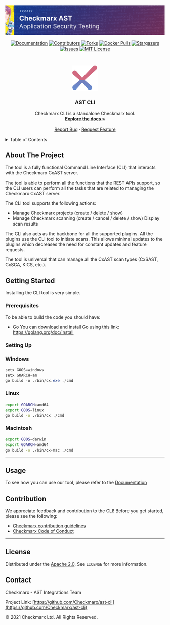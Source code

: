 <img src="https://raw.githubusercontent.com/Checkmarx/ci-cd-integrations/main/.images/banner.png">
<br />
<div  align="center" >

[![Documentation][documentation-shield]][documentation-url]
[![Contributors][contributors-shield]][contributors-url]
[![Forks][forks-shield]][forks-url]
[![Docker Pulls][docker-shield]][docker-url]
[![Stargazers][stars-shield]][stars-url]
[![Issues][issues-shield]][issues-url]
[![MIT License][license-shield]][license-url]

</div>


<!-- PROJECT LOGO -->
<br />
<p align="center">
  <a href="">
    <img src="https://raw.githubusercontent.com/Checkmarx/ci-cd-integrations/main/.images/logo.png" alt="Logo" width="80" height="80">
  </a>

<h3 align="center">AST CLI</h3>

<p align="center">
    Checkmarx CLI is a standalone Checkmarx tool.
<br />
    <a href="https://checkmarx.atlassian.net/wiki/spaces/AST/pages/2445443121/CLI+Tool"><strong>Explore the docs »</strong></a>
    <br />
    <br />
    <a href="https://github.com/Checkmarx/ast-cli/issues/new/choose">Report Bug</a>
    ·
    <a href="https://github.com/Checkmarx/ast-cli/issues/new/choose">Request Feature</a>
  </p>
</p>



<!-- TABLE OF CONTENTS -->
<details>
  <summary>Table of Contents</summary>
  <ol>
    <li>
      <a href="#about-the-project">About The Project</a>
    </li>
    <li>
      <a href="#getting-started">Getting Started</a>
      <ul>
        <li><a href="#prerequisites">Prerequisites</a></li>
        <li><a href="#setting-up">Setting Up</a></li>
      </ul>
    </li>
    <li><a href="#usage">Usage</a></li>
    <li><a href="#contributing">Contributing</a></li>
    <li><a href="#license">License</a></li>
    <li><a href="#contact">Contact</a></li>
  </ol>
</details>



<!-- ABOUT THE PROJECT -->
## About The Project

The tool is a fully functional Command Line Interface (CLI) that interacts with the Checkmarx CxAST server.

The tool is able to perform all the functions that the REST APIs support, so the CLI users can perform all the tasks that are related to managing the Checkmarx CxAST server.

The CLI tool supports the following actions:

- Manage Checkmarx projects (create / delete / show)
- Manage Checkmarx scanning (create / cancel / delete / show)
  Display scan results

The CLI also acts as the backbone for all the supported plugins. All the plugins use the CLI tool to initiate scans. This allows minimal updates to the plugins which decreases the need for constant updates and feature requests.

The tool is universal that can manage all the CxAST scan types (CxSAST, CxSCA, KICS, etc.).


<!-- GETTING STARTED -->
## Getting Started

Installing the CLI tool is very simple.

### Prerequisites

To be able to build the code you should have:
* Go
You can download and install Go using this link: https://golang.org/doc/install

### Setting Up
### Windows
``` powershell
setx GOOS=windows 
setx GOARCH=am
go build -o ./bin/cx.exe ./cmd
```

### Linux

``` bash
export GOARCH=amd64
export GOOS=linux
go build -o ./bin/cx ./cmd
```

### Macintosh

``` bash
export GOOS=darwin 
export GOARCH=amd64
go build -o ./bin/cx-mac ./cmd
```

** **


## Usage

To see how you can use our tool, please refer to the [Documentation](https://checkmarx.atlassian.net/wiki/spaces/AST/pages/2445443121/CLI+Tool)


## Contribution

We appreciate feedback and contribution to the CLI! Before you get started, please see the following:

- [Checkmarx contribution guidelines](docs/contributing.md)
- [Checkmarx Code of Conduct](docs/code_of_conduct.md)

** **

<!-- LICENSE -->
## License
Distributed under the [Apache 2.0](LICENSE). See `LICENSE` for more information.



<!-- CONTACT -->
## Contact

Checkmarx - AST Integrations Team

Project Link: [https://github.com/Checkmarx/ast-cli](https://github.com/Checkmarx/ast-cli)


© 2021 Checkmarx Ltd. All Rights Reserved.


[docker-shield]: https://img.shields.io/docker/pulls/checkmarx/ast-cli
[docker-url]:https://hub.docker.com/r/checkmarx/ast-cli
[documentation-shield]: https://img.shields.io/badge/docs-viewdocs-blue.svg
[documentation-url]:https://checkmarx.atlassian.net/wiki/spaces/AST/pages/2967766116/CxAST+Plugins
[contributors-shield]: https://img.shields.io/github/contributors/Checkmarx/ast-cli.svg
[contributors-url]: https://github.com/Checkmarx/ast-cli/graphs/contributors
[forks-shield]: https://img.shields.io/github/forks/Checkmarx/ast-cli.svg
[forks-url]: https://github.com/Checkmarx/ast-cli/network/members
[stars-shield]: https://img.shields.io/github/stars/Checkmarx/ast-cli.svg
[stars-url]: https://github.com/Checkmarx/ast-cli/stargazers
[issues-shield]: https://img.shields.io/github/issues/Checkmarx/ast-cli.svg
[issues-url]: https://github.com/Checkmarx/ast-cli/issues
[license-shield]: https://img.shields.io/github/license/Checkmarx/ast-cli.svg
[license-url]: https://github.com/Checkmarx/ast-cli/blob/master/LICENSE
